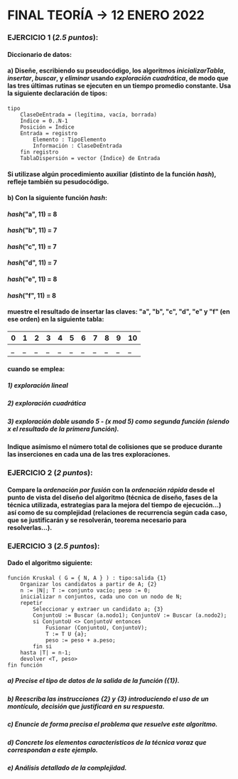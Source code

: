 # FINAL TEORÍA -> 12 ENERO 2022

### EJERCICIO 1 (*2.5 puntos*):

#### Diccionario de datos:

#### a) Diseñe, escribiendo su pseudocódigo, los algoritmos *inicializarTabla*, *insertar*, *buscar*, y *eliminar* usando *exploración cuadrática*, de modo que las tres últimas rutinas se ejecuten en un tiempo promedio constante. Usa la siguiente declaración de tipos:

```pseudo
tipo
    ClaseDeEntrada = (legítima, vacía, borrada)
    Índice = 0..N-1
    Posición = Índice
    Entrada = registro
        Elemento : TipoElemento
        Información : ClaseDeEntrada
    fin registro
    TablaDispersión = vector {Índice} de Entrada
```

#### Si utilizase algún procedimiento auxiliar (distinto de la función *hash*), refleje también su pesudocódigo.


#### b) Con la siguiente función *hash*:

#### *hash*("a", 11) = 8
#### *hash*("b", 11) = 7
#### *hash*("c", 11) = 7
#### *hash*("d", 11) = 7
#### *hash*("e", 11) = 8
#### *hash*("f", 11) = 8

#### muestre el resultado de insertar las claves: "a", "b", "c", "d", "e" y "f" (en ese orden) en la siguiente tabla:


| 0 | 1 | 2 | 3 | 4 | 5 | 6 | 7 | 8 | 9 | 10 |
| -- | -- | -- | -- | -- | -- | -- | -- | -- | -- | -- |
| _ | _ | _ | _ | _ | _ | _ | _ | _ | _ | _ |

#### cuando se emplea:

##### 1) exploración lineal
##### 2) exploración cuadrática
##### 3) exploración doble usando 5 - (x *mod* 5) como segunda función (siendo *x* el resultado de la primera función).

#### Indique asímismo el número total de colisiones que se produce durante las inserciones en cada una de las tres exploraciones.

### EJERCICIO 2 (*2 puntos*):

#### Compare la *ordenación por fusión* con la *ordenación rápida* desde el punto de vista del diseño del algoritmo (técnica de diseño, fases de la técnica utilizada, estrategias para la mejora del tiempo de ejecución...) así como de su complejidad (relaciones de recurrencia según cada caso, que se justificarán y se resolverán, teorema necesario para resolverlas...).

### EJERCICIO 3 (*2.5 puntos*):

#### Dado el algoritmo siguiente:

```pseudo
función Kruskal ( G = { N, A } ) : tipo:salida {1}
    Organizar los candidatos a partir de A; {2}
    n := |N|; T := conjunto vacío; peso := 0;
    inicializar n conjuntos, cada uno con un nodo de N;
    repetir
        Seleccionar y extraer un candidato a; {3}
        ConjuntoU := Buscar (a.nodo1); ConjuntoV := Buscar (a.nodo2);
        si ConjuntoU <> ConjuntoV entonces
            Fusionar (ConjuntoU, ConjuntoV);
            T := T U {a};
            peso := peso + a.peso;
        fin si
    hasta |T| = n-1;
    devolver <T, peso>
fin función
```

##### a) Precise el tipo de datos de la salida de la función ({1}).

##### b) Reescriba las instrucciones {2} y {3} introduciendo el uso de un montículo, decisión que justificará en su respuesta.

##### c) Enuncie de forma precisa el problema que resuelve este algoritmo.

##### d) Concrete los elementos característicos de la técnica voraz que correspondan a este ejemplo.

##### e) Análisis detallado de la complejidad.

